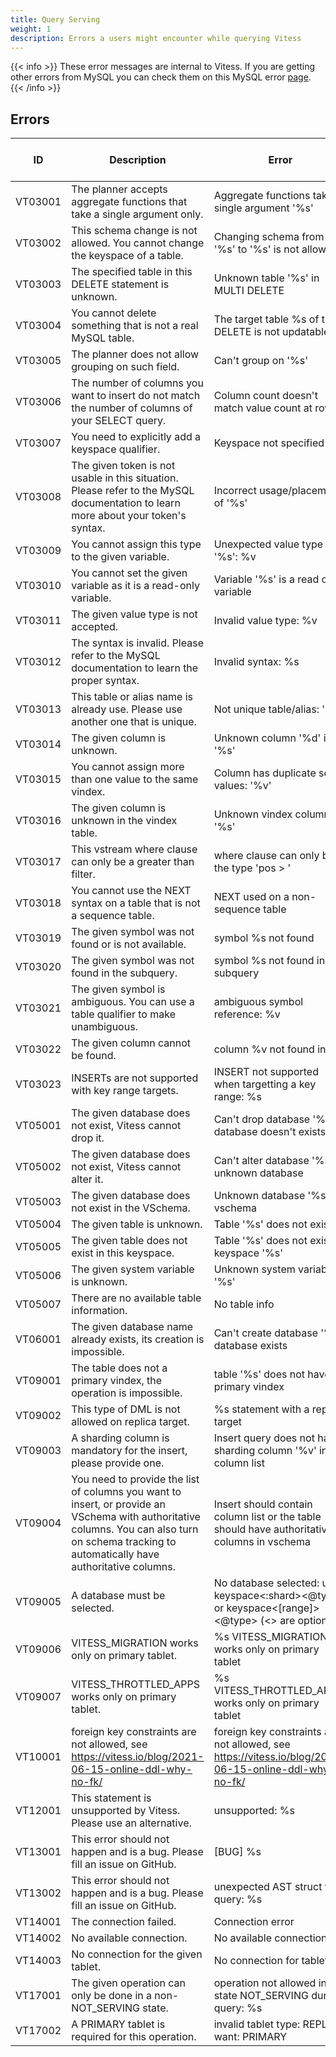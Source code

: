 ```yaml
---
title: Query Serving
weight: 1
description: Errors a users might encounter while querying Vitess
---
```


{{< info >}}
These error messages are internal to Vitess. If you are getting other errors from MySQL you can check them on this MySQL error [page](https://dev.mysql.com/doc/mysql-errors/5.7/en/server-error-reference.html).
{{< /info >}}

<!-- start -->
## Errors

| ID | Description | Error | MySQL Error Code | SQL State |
| --- | --- | --- | --- | --- |
| VT03001 | The planner accepts aggregate functions that take a single argument only. | Aggregate functions take a single argument '%s' | 1149 | 42000 |
| VT03002 | This schema change is not allowed. You cannot change the keyspace of a table. | Changing schema from '%s' to '%s' is not allowed | 1450 | HY000 |
| VT03003 | The specified table in this DELETE statement is unknown. | Unknown table '%s' in MULTI DELETE | 1109 | 42S02 |
| VT03004 | You cannot delete something that is not a real MySQL table. | The target table %s of the DELETE is not updatable | 1288 | HY000 |
| VT03005 | The planner does not allow grouping on such field. | Can't group on '%s' | 1056 | 42000 |
| VT03006 | The number of columns you want to insert do not match the number of columns of your SELECT query. | Column count doesn't match value count at row 1 | 1136 | 21S01 |
| VT03007 | You need to explicitly add a keyspace qualifier. | Keyspace not specified |  |  |
| VT03008 | The given token is not usable in this situation. Please refer to the MySQL documentation to learn more about your token's syntax. | Incorrect usage/placement of '%s' | 1234 | 42000 |
| VT03009 | You cannot assign this type to the given variable. | Unexpected value type for '%s': %v | 1231 | 42000 |
| VT03010 | You cannot set the given variable as it is a read-only variable. | Variable '%s' is a read only variable | 1238 | HY000 |
| VT03011 | The given value type is not accepted. | Invalid value type: %v |  |  |
| VT03012 | The syntax is invalid. Please refer to the MySQL documentation to learn the proper syntax. | Invalid syntax: %s |  |  |
| VT03013 | This table or alias name is already use. Please use another one that is unique. | Not unique table/alias: '%s' | 1066 | 42000 |
| VT03014 | The given column is unknown. | Unknown column '%d' in '%s' | 1054 | 42S22 |
| VT03015 | You cannot assign more than one value to the same vindex. | Column has duplicate set values: '%v' |  |  |
| VT03016 | The given column is unknown in the vindex table. | Unknown vindex column: '%s' |  |  |
| VT03017 | This vstream where clause can only be a greater than filter. | where clause can only be of the type 'pos > <value>' | 1149 | 42000 |
| VT03018 | You cannot use the NEXT syntax on a table that is not a sequence table. | NEXT used on a non-sequence table |  |  |
| VT03019 | The given symbol was not found or is not available. | symbol %s not found |  |  |
| VT03020 | The given symbol was not found in the subquery. | symbol %s not found in subquery |  |  |
| VT03021 | The given symbol is ambiguous. You can use a table qualifier to make unambiguous. | ambiguous symbol reference: %v |  |  |
| VT03022 | The given column cannot be found. | column %v not found in %v |  |  |
| VT03023 | INSERTs are not supported with key range targets. | INSERT not supported when targetting a key range: %s |  |  |
| VT05001 | The given database does not exist, Vitess cannot drop it. | Can't drop database '%s'; database doesn't exists | 1008 | HY000 |
| VT05002 | The given database does not exist, Vitess cannot alter it. | Can't alter database '%s'; unknown database | 1049 | 42000 |
| VT05003 | The given database does not exist in the VSchema. | Unknown database '%s' in vschema | 1049 | 42000 |
| VT05004 | The given table is unknown. | Table '%s' does not exist | 1109 | 42S02 |
| VT05005 | The given table does not exist in this keyspace. | Table '%s' does not exist in keyspace '%s' | 1146 | 42S02 |
| VT05006 | The given system variable is unknown. | Unknown system variable '%s' | 1193 | HY000 |
| VT05007 | There are no available table information. | No table info |  |  |
| VT06001 | The given database name already exists, its creation is impossible. | Can't create database '%s'; database exists | 1007 | HY000 |
| VT09001 | The table does not a primary vindex, the operation is impossible. | table '%s' does not have a primary vindex | 1173 | 42000 |
| VT09002 | This type of DML is not allowed on replica target. | %s statement with a replica target | 1874 | HY000 |
| VT09003 | A sharding column is mandatory for the insert, please provide one. | Insert query does not have sharding column '%v' in the column list |  |  |
| VT09004 | You need to provide the list of columns you want to insert, or provide an VSchema with authoritative columns. You can also turn on schema tracking to automatically have authoritative columns. | Insert should contain column list or the table should have authoritative columns in vschema |  |  |
| VT09005 | A database must be selected. | No database selected: use keyspace<:shard><@type> or keyspace<[range]><@type> (<> are optional) | 1046 | 3D000 |
| VT09006 | VITESS_MIGRATION works only on primary tablet. | %s VITESS_MIGRATION works only on primary tablet |  |  |
| VT09007 | VITESS_THROTTLED_APPS works only on primary tablet. | %s VITESS_THROTTLED_APPS works only on primary tablet |  |  |
| VT10001 | foreign key constraints are not allowed, see https://vitess.io/blog/2021-06-15-online-ddl-why-no-fk/ | foreign key constraints are not allowed, see https://vitess.io/blog/2021-06-15-online-ddl-why-no-fk/ |  |  |
| VT12001 | This statement is unsupported by Vitess. Please use an alternative. | unsupported: %s |  |  |
| VT13001 | This error should not happen and is a bug. Please fill an issue on GitHub. | [BUG] %s |  |  |
| VT13002 | This error should not happen and is a bug. Please fill an issue on GitHub. | unexpected AST struct for query: %s |  |  |
| VT14001 | The connection failed. | Connection error |  |  |
| VT14002 | No available connection. | No available connection |  |  |
| VT14003 | No connection for the given tablet. | No connection for tablet %v |  |  |
| VT17001 | The given operation can only be done in a non-NOT_SERVING state. | operation not allowed in state NOT_SERVING during query: %s |  |  |
| VT17002 | A PRIMARY tablet is required for this operation. | invalid tablet type: REPLICA, want: PRIMARY |  |  |
<!-- end -->
